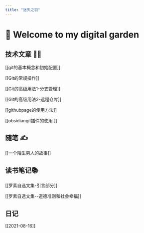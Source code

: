 ```yaml
---
title: "迷失之羽"
---
```


# 🌱 Welcome to my digital garden
## 技术文章 🧑‍💻
[[git的基本概念和初始配置]]


[[Git的常规操作]]

[[Git的高级用法1-分支管理]]

[[Git的高级用法2-远程仓库]]

[[githubpage的使用方法]]

[[obsidiangit插件的使用.]]



## 随笔 ✍️

[[一个陌生男人的故事]]

## 读书笔记📚
[[罗素自选文集-引言部分]]

[[罗素自选文集--道德准则和社会幸福]]

## 日记
[[2021-08-16]]